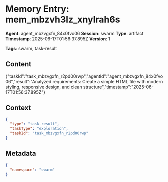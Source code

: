 # Memory Entry: mem_mbzvh3lz_xnylrah6s

**Agent**: agent_mbzvgxfn_84x0fvo06
**Session**: swarm
**Type**: artifact
**Timestamp**: 2025-06-17T01:56:37.895Z
**Version**: 1

**Tags**: swarm, task-result

## Content

{"taskId":"task_mbzvgxfn_r2pd00rwp","agentId":"agent_mbzvgxfn_84x0fvo06","result":"Analyzed requirements: Create a simple HTML file with modern styling, responsive design, and clean structure","timestamp":"2025-06-17T01:56:37.895Z"}

## Context

```json
{
  "type": "task-result",
  "taskType": "exploration",
  "taskId": "task_mbzvgxfn_r2pd00rwp"
}
```

## Metadata

```json
{
  "namespace": "swarm"
}
```
